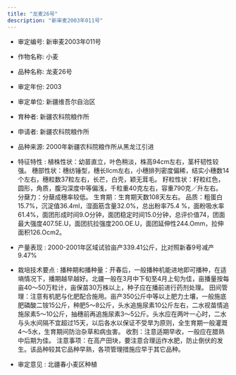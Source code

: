 ```yaml
---
title: "龙麦26号"
description: "新审麦2003年011号"
---
```

* 审定编号:  新审麦2003年011号

*  作物名称:  小麦

*  品种名称:  龙麦26号

*  审定年份:  2003

*  审定单位:  新疆维吾尔自治区

* 育种者:  新疆农科院粮作所

*  申请者:  新疆农科院粮作所

*  品种来源:  2000年新疆农科院粮作所从黑龙江引进

*  特征特性 : 
植株性状：幼苗直立，叶色稍淡，株高94cm左右，茎杆韧性较强。
穗部性状：穗纺锤型，穗长llcm左右，小穗排列密度偏稀，结实小穗数14个左右，穗粒数37粒左右，长芒，白壳，颖无茸毛。
籽粒性状：籽粒红色，圆形，角质，腹沟深度中等偏浅，千粒重40克左右，容重790克／升左右。
分蘖力：分蘖成穗率较低。
生育期：生育期天数108天左右。
品质：粗蛋白15.7%，沉淀值36.4ml，湿面筋含量32.0%，总出粉率75.4 %，面粉吸水率61.4%，面团形成时间9.O分钟，面团稳定时间15.0分钟，总评价值74，团面最大强度407.5E.U，面团抗拉强度200.OE.U，面团延伸性244.Omm，拉伸面积126.Ocm2。

 
*  产量表现 : 
2000-2001年区域试验亩产339.41公斤，比对照新春9号减产9.47%

*  栽培技术要点 : 
播种期和播种量：开春后，一般播种机能进地即可播种，在适墒情况下，播期越早越好。北疆一般在3月中下旬至4月上旬为佳，亩播量按每亩40～50万粒计，亩保苗30万株以上，种子应在播前进行药剂处理。
田间管理：注意有机肥与化肥配合施用。亩产350公斤中等以上肥力土壤，一般施底肥磷酸二铵15公斤，种肥5～8公斤，头水追施尿素10公斤左右，二水视苗情追施尿素5～10公斤，抽穗前再追施尿素3～5公斤。头水应在两叶一心时，二水与头水间隔不宜超过15天，以后各水以保证不受旱为原则，全生育期一般灌溉4～5水，生育期间防治杂草和病虫害。
收割：注意适期早收，一般应在腊熟中后期为佳。
注意事项：在高产田块，要注意合理运作水肥，防止倒伏的发生。该品种较其它品种早熟，各项管理措施应早于其它品种。


*  审定意见 : 
北疆春小麦区种植
